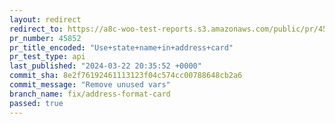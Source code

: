 ```yaml
---
layout: redirect
redirect_to: https://a8c-woo-test-reports.s3.amazonaws.com/public/pr/45852/api/index.html
pr_number: 45852
pr_title_encoded: "Use+state+name+in+address+card"
pr_test_type: api
last_published: "2024-03-22 20:35:52 +0000"
commit_sha: 8e2f76192461113123f04c574cc00788648cb2a6
commit_message: "Remove unused vars"
branch_name: fix/address-format-card
passed: true
---
```

